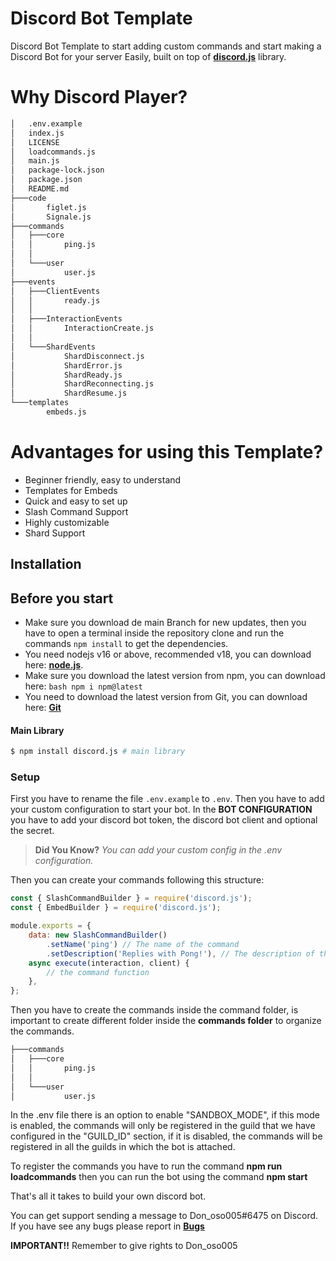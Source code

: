 # Discord Bot Template

Discord Bot Template to start adding custom commands and start making a Discord Bot for your server Easily, built on top of **[discord.js](https://discord.js.org/)** library.

# Why Discord Player?
```bash
│   .env.example
│   index.js
│   LICENSE
│   loadcommands.js
│   main.js
│   package-lock.json
│   package.json
│   README.md
├───code
│       figlet.js
│       Signale.js     
├───commands
│   ├───core
│   │       ping.js
│   │       
│   └───user
│           user.js
├───events
│   ├───ClientEvents
│   │       ready.js
│   │       
│   ├───InteractionEvents
│   │       InteractionCreate.js
│   │       
│   └───ShardEvents
│           ShardDisconnect.js
│           ShardError.js
│           ShardReady.js
│           ShardReconnecting.js
│           ShardResume.js
└───templates
        embeds.js
```

# Advantages for using this Template?

-   Beginner friendly, easy to understand
-   Templates for Embeds
-   Quick and easy to set up
-   Slash Command Support
-   Highly customizable
-   Shard Support

## Installation

## Before you start

- Make sure you download de main Branch for new updates, then you have to open a terminal inside the repository clone and run the commands ``npm install`` to get the dependencies.
- You need nodejs v16 or above, recommended v18, you can download here: **[node.js](https://nodejs.org/)**.
- Make sure you download the latest version from npm, you can download here: ```bash npm i npm@latest``` 
- You need to download the latest version from Git, you can download here: **[Git](https://git-scm.com/downloads)** 

#### Main Library

```bash
$ npm install discord.js # main library
```

### Setup

First you have to rename the file ``.env.example`` to ``.env``. Then you have to add your custom configuration to start your bot.
In the **BOT CONFIGURATION** you have to add your discord bot token, the discord bot client and optional the secret.

> **Did You Know?** _You can add your custom config in the .env configuration._

Then you can create your commands following this structure:


```js
const { SlashCommandBuilder } = require('discord.js');
const { EmbedBuilder } = require('discord.js');

module.exports = {
	data: new SlashCommandBuilder()
		.setName('ping') // The name of the command
		.setDescription('Replies with Pong!'), // The description of the command
	async execute(interaction, client) {
        // the command function
	},
};
```
Then you have to create the commands inside the command folder, is important to create different folder inside the **commands folder** to organize the commands. 

```bash
├───commands
│   ├───core
│   │       ping.js
│   │       
│   └───user
│           user.js
```

In the .env file there is an option to enable "SANDBOX_MODE", if this mode is enabled, the commands will only be registered in the guild that we have configured in the "GUILD_ID" section, if it is disabled, the commands will be registered in all the guilds in which the bot is attached.

To register the commands you have to run the command **npm run loadcommands** then you can run the bot using the command **npm start**

That's all it takes to build your own discord bot.

You can get support sending a message to Don_oso005#6475 on Discord. If you have see any bugs please report in  **[Bugs](https://github.com/Donoso005/Discord-Bot-Template/issues)**

**IMPORTANT!!** Remember to give rights to Don_oso005
